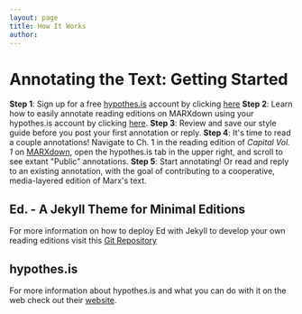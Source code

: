 ```yaml
---
layout: page
title: How It Works
author:
---
```


# Annotating the Text: Getting Started

**Step 1**: Sign up for a free [hypothes.is](https://web.hypothes.is/about/) account by clicking [here](https://web.hypothes.is/start/)
**Step 2**: Learn how to easily annotate reading editions on MARXdown using your hypothes.is account by clicking [here](https://web.hypothes.is/quick-start-guide-for-students/).
**Step 3**: Review and save our style guide before you post your first annotation or reply.
**Step 4**: It's time to read a couple annotations! Navigate to Ch. 1 in the reading edition of *Capital Vol. 1* on [MARXdown](https://marxdown.github.io/texts/ch01/), open the hypothes.is tab in the upper right, and scroll to see extant "Public" annotations.
**Step 5**: Start annotating! Or read and reply to an existing annotation, with the goal of contributing to a cooperative, media-layered  edition of Marx's text.


## Ed. -  A Jekyll Theme for Minimal Editions

For more information on how to deploy Ed with Jekyll to develop your own   reading editions visit this [Git Repository](https://github.com/minicomp/ed)

## hypothes.is

For more information about  hypothes.is  and what you can do with it on the web  check out their [website](https://web.hypothes.is).
